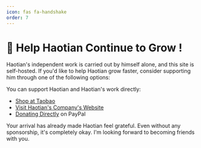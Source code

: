 ```yaml
---
icon: fas fa-handshake
order: 7
---
```


# 🤝 Help Haotian Continue to Grow !

Haotian's independent work is carried out by himself alone, and this site is self-hosted. If you'd like to help Haotian grow faster, consider supporting him through one of the following options:

You can support Haotian and Haotian's work directly:

- [Shop at Taobao](https://item.taobao.com/item.htm?abbucket=20&id=757057832446&spm=a230r.7195193.1997079397.6.79b73e0bdXJ062)
- [Visit Haotian's Company's Website](https://www.tsuenergy.com)
- [Donating Directly](https://www.paypal.com/paypalme/haotianma06) on PayPal

Your arrival has already made Haotian feel grateful. Even without any sponsorship, it's completely okay. I'm looking forward to becoming friends with you.